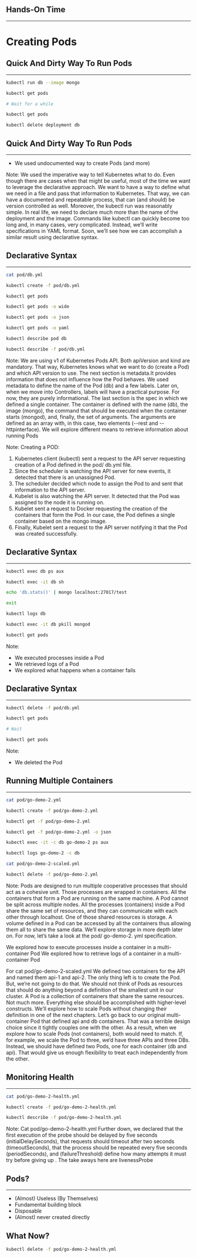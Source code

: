 ## Hands-On Time

---

# Creating Pods


## Quick And Dirty Way To Run Pods

---

```bash
kubectl run db --image mongo

kubectl get pods

# Wait for a while

kubectl get pods

kubectl delete deployment db
```


## Quick And Dirty Way To Run Pods

---

* We used undocumented way to create Pods (and more)

Note:
We used the imperative way to tell Kubernetes what to do. Even though there are cases when that might be useful, most of the time we want to leverage the declarative approach. We want to have a way to define what we need in a file and pass that information to Kubernetes. That way, we can have a documented and repeatable process, that can (and should) be version controlled as well. Moreover, the kubectl run was reasonably simple. In real life, we need to declare much more than the name of the deployment and the image. Commands like kubectl can quickly become too long and, in many cases, very complicated. Instead, we’ll write specifications in YAML format. Soon, we’ll see how we can accomplish a similar result using declarative syntax.


<!-- .slide: data-background="img/pod-single-container.png" data-background-size="contain" -->


## Declarative Syntax

---

```bash
cat pod/db.yml

kubectl create -f pod/db.yml

kubectl get pods

kubectl get pods -o wide

kubectl get pods -o json

kubectl get pods -o yaml

kubectl describe pod db

kubectl describe -f pod/db.yml
```

Note:
We are using v1 of Kubernetes Pods API. Both apiVersion and kind are mandatory. That way, Kubernetes knows what we want to do (create a Pod) and which API version to use. The next section is metadata.It provides information that does not influence how the Pod behaves. We used metadata to define the name of the Pod (db) and a few labels. Later on, when we move into Controllers, labels will have a practical purpose. For now, they are purely informational. The last section is the spec in which we defined a single container.  The container is defined with the name (db), the image (mongo), the command that should be executed when the container starts (mongod), and, finally, the set of arguments. The arguments are defined as an array with, in this case, two elements (--rest and --httpinterface).
We will explore different means to retrieve information about running Pods


<!-- .slide: data-background="img/seq_pod_ch03.png" data-background-size="contain" -->

Note:
Creating a POD:
1. Kubernetes client (kubectl) sent a request to the API server requesting creation of a Pod defined in the pod/ db.yml file.
2. Since the scheduler is watching the API server for new events, it detected that there is an unassigned Pod.
3. The scheduler decided which node to assign the Pod to and sent that information to the API server.
4. Kubelet is also watching the API server. It detected that the Pod was assigned to the node it is running on.
5. Kubelet sent a request to Docker requesting the creation of the containers that form the Pod. In our case, the Pod defines a single container based on the mongo image.
6. Finally, Kubelet sent a request to the API server notifying it that the Pod was created successfully.


## Declarative Syntax

---

```bash
kubectl exec db ps aux

kubectl exec -it db sh

echo 'db.stats()' | mongo localhost:27017/test

exit

kubectl logs db

kubectl exec -it db pkill mongod

kubectl get pods
```

Note:
* We executed processes inside a Pod
* We retrieved logs of a Pod
* We explored what happens when a container fails


## Declarative Syntax

---

```bash
kubectl delete -f pod/db.yml

kubectl get pods

# Wait

kubectl get pods
```

Note:
* We deleted the Pod


## Running Multiple Containers

---

```bash
cat pod/go-demo-2.yml

kubectl create -f pod/go-demo-2.yml

kubectl get -f pod/go-demo-2.yml

kubectl get -f pod/go-demo-2.yml -o json

kubectl exec -it -c db go-demo-2 ps aux

kubectl logs go-demo-2 -c db

cat pod/go-demo-2-scaled.yml

kubectl delete -f pod/go-demo-2.yml
```

Note:
Pods are designed to run multiple cooperative processes that should act as a cohesive unit. Those processes are wrapped in containers. All the containers that form a Pod are running on the same machine. A Pod cannot be split across multiple nodes. All the processes (containers) inside a Pod share the same set of resources, and they can communicate with each other through localhost. One of those shared resources is storage. A volume defined in a Pod can be accessed by all the containers thus allowing them all to share the same data. We’ll explore storage in more depth later on. For now, let’s take a look at the pod/ go-demo-2. yml specification.

We explored how to execute processes inside a container in a multi-container Pod
We explored how to retrieve logs of a container in a multi-container Pod

For cat pod/go-demo-2-scaled.yml
We defined two containers for the API and named them api-1 and api-2. The only thing left is to create the Pod. But, we’re not going to do that. We should not think of Pods as resources that should do anything beyond a definition of the smallest unit in our cluster. A Pod is a collection of containers that share the same resources. Not much more. Everything else should be accomplished with higher-level constructs. We’ll explore how to scale Pods without changing their definition in one of the next chapters. Let’s go back to our original multi-container Pod that defined api and db containers. That was a terrible design choice since it tightly couples one with the other. As a result, when we explore how to scale Pods (not containers), both would need to match. If, for example, we scale the Pod to three, we’d have three APIs and three DBs. Instead, we should have defined two Pods, one for each container (db and api). That would give us enough flexibility to treat each independently from the other.


## Monitoring Health

---

```bash
cat pod/go-demo-2-health.yml

kubectl create -f pod/go-demo-2-health.yml

kubectl describe -f pod/go-demo-2-health.yml
```

Note:
Cat pod/go-demo-2-health.yml
Further down, we declared that the first execution of the probe should be delayed by five seconds (initialDelaySeconds), that requests should timeout after two seconds (timeoutSeconds), that the process should be repeated every five seconds (periodSeconds), and (failureThreshold) define how many attempts it must try before giving up . The take aways here are livenessProbe 


## Pods?

---

* (Almost) Useless (By Themselves)<!-- .element: class="fragment" -->
* Fundamental building block<!-- .element: class="fragment" -->
* Disposable<!-- .element: class="fragment" -->
* (Almost) never created directly<!-- .element: class="fragment" -->


<!-- .slide: data-background="img/pod-components.png" data-background-size="contain" -->


## What Now?

```bash
kubectl delete -f pod/go-demo-2-health.yml
```
